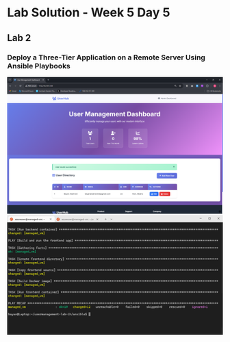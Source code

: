 # Lab Solution - Week 5 Day 5
## Lab 2
### Deploy a Three-Tier Application on a Remote Server Using Ansible Playbooks


![Screenshot 2025-10-04 154758](./Screenshot%202025-10-04%20154758.png)
![Screenshot 2025-10-04 161945](./Screenshot%202025-10-04%20161945.png)
